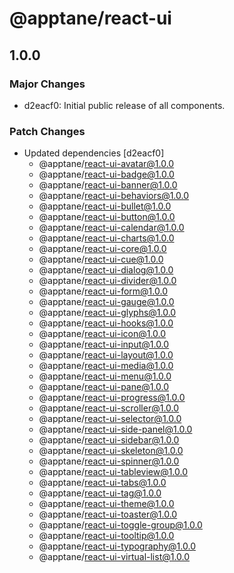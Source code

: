 # @apptane/react-ui

## 1.0.0
### Major Changes

- d2eacf0: Initial public release of all components.

### Patch Changes

- Updated dependencies [d2eacf0]
  - @apptane/react-ui-avatar@1.0.0
  - @apptane/react-ui-badge@1.0.0
  - @apptane/react-ui-banner@1.0.0
  - @apptane/react-ui-behaviors@1.0.0
  - @apptane/react-ui-bullet@1.0.0
  - @apptane/react-ui-button@1.0.0
  - @apptane/react-ui-calendar@1.0.0
  - @apptane/react-ui-charts@1.0.0
  - @apptane/react-ui-core@1.0.0
  - @apptane/react-ui-cue@1.0.0
  - @apptane/react-ui-dialog@1.0.0
  - @apptane/react-ui-divider@1.0.0
  - @apptane/react-ui-form@1.0.0
  - @apptane/react-ui-gauge@1.0.0
  - @apptane/react-ui-glyphs@1.0.0
  - @apptane/react-ui-hooks@1.0.0
  - @apptane/react-ui-icon@1.0.0
  - @apptane/react-ui-input@1.0.0
  - @apptane/react-ui-layout@1.0.0
  - @apptane/react-ui-media@1.0.0
  - @apptane/react-ui-menu@1.0.0
  - @apptane/react-ui-pane@1.0.0
  - @apptane/react-ui-progress@1.0.0
  - @apptane/react-ui-scroller@1.0.0
  - @apptane/react-ui-selector@1.0.0
  - @apptane/react-ui-side-panel@1.0.0
  - @apptane/react-ui-sidebar@1.0.0
  - @apptane/react-ui-skeleton@1.0.0
  - @apptane/react-ui-spinner@1.0.0
  - @apptane/react-ui-tableview@1.0.0
  - @apptane/react-ui-tabs@1.0.0
  - @apptane/react-ui-tag@1.0.0
  - @apptane/react-ui-theme@1.0.0
  - @apptane/react-ui-toaster@1.0.0
  - @apptane/react-ui-toggle-group@1.0.0
  - @apptane/react-ui-tooltip@1.0.0
  - @apptane/react-ui-typography@1.0.0
  - @apptane/react-ui-virtual-list@1.0.0
